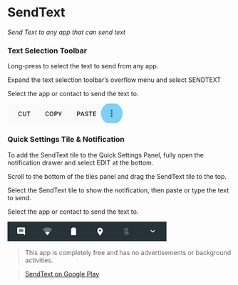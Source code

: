 # SendText
*Send Text to any app that can send text*

### Text Selection Toolbar
Long-press to select the text to send from any app.

Expand the text selection toolbar’s overflow menu and select SENDTEXT

Select the app or contact to send the text to.

![Text Selection Toolbar](https://raw.githubusercontent.com/arnodenhond/SendText/master/app/src/main/res/drawable/toolbar.png)

### Quick Settings Tile & Notification
To add the SendText tile to the Quick Settings Panel, fully open the notification drawer and select EDIT at the bottom.

Scroll to the bottom of the tiles panel and drag the SendText tile to the top.

Select the SendText tile to show the notification, then paste or type the text to send.

Select the app or contact to send the text to.

![Quick Settings Panel](https://raw.githubusercontent.com/arnodenhond/SendText/master/app/src/main/res/drawable/quicksettings.png)



> This app is completely free and has no advertisements or background activities.

> [SendText on Google Play](https://play.google.com/store/apps/details?id=arnodenhond.sendtext)
